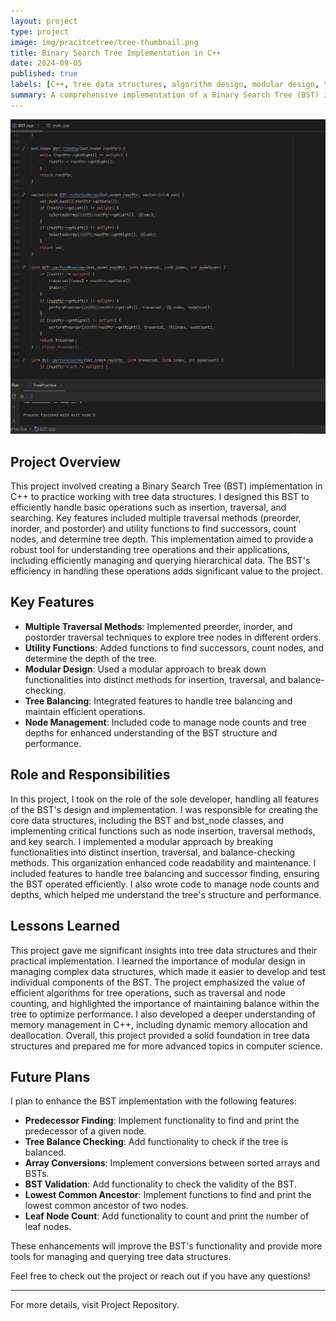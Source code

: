 ```yaml
---
layout: project
type: project
image: img/pracitcetree/tree-thumbnail.png
title: Binary Search Tree Implementation in C++
date: 2024-09-05
published: true
labels: [C++, tree data structures, algorithm design, modular design, traversal methods, memory management]
summary: A comprehensive implementation of a Binary Search Tree (BST) in C++ designed to handle core operations efficiently, with a focus on traversal methods and modular design.
---
```


<div class="text-center p-4">
  <img width="1000px" src="../img/practicetree/tree-practice-sample.jpg" class="img-thumbnail" >
</div>

## Project Overview

This project involved creating a Binary Search Tree (BST) implementation in C++ to practice working with tree data structures. I designed this BST to efficiently handle basic operations such as insertion, traversal, and searching. Key features included multiple traversal methods (preorder, inorder, and postorder) and utility functions to find successors, count nodes, and determine tree depth. This implementation aimed to provide a robust tool for understanding tree operations and their applications, including efficiently managing and querying hierarchical data. The BST's efficiency in handling these operations adds significant value to the project.

## Key Features

- **Multiple Traversal Methods**: Implemented preorder, inorder, and postorder traversal techniques to explore tree nodes in different orders.
- **Utility Functions**: Added functions to find successors, count nodes, and determine the depth of the tree.
- **Modular Design**: Used a modular approach to break down functionalities into distinct methods for insertion, traversal, and balance-checking.
- **Tree Balancing**: Integrated features to handle tree balancing and maintain efficient operations.
- **Node Management**: Included code to manage node counts and tree depths for enhanced understanding of the BST structure and performance.

## Role and Responsibilities

In this project, I took on the role of the sole developer, handling all features of the BST's design and implementation. I was responsible for creating the core data structures, including the BST and bst_node classes, and implementing critical functions such as node insertion, traversal methods, and key search. I implemented a modular approach by breaking functionalities into distinct insertion, traversal, and balance-checking methods. This organization enhanced code readability and maintenance. I included features to handle tree balancing and successor finding, ensuring the BST operated efficiently. I also wrote code to manage node counts and depths, which helped me understand the tree's structure and performance.

## Lessons Learned

This project gave me significant insights into tree data structures and their practical implementation. I learned the importance of modular design in managing complex data structures, which made it easier to develop and test individual components of the BST. The project emphasized the value of efficient algorithms for tree operations, such as traversal and node counting, and highlighted the importance of maintaining balance within the tree to optimize performance. I also developed a deeper understanding of memory management in C++, including dynamic memory allocation and deallocation. Overall, this project provided a solid foundation in tree data structures and prepared me for more advanced topics in computer science.

## Future Plans

I plan to enhance the BST implementation with the following features:

- **Predecessor Finding**: Implement functionality to find and print the predecessor of a given node.
- **Tree Balance Checking**: Add functionality to check if the tree is balanced.
- **Array Conversions**: Implement conversions between sorted arrays and BSTs.
- **BST Validation**: Add functionality to check the validity of the BST.
- **Lowest Common Ancestor**: Implement functions to find and print the lowest common ancestor of two nodes.
- **Leaf Node Count**: Add functionality to count and print the number of leaf nodes.

These enhancements will improve the BST's functionality and provide more tools for managing and querying tree data structures.

Feel free to check out the project or reach out if you have any questions!

---

For more details, visit Project Repository.
